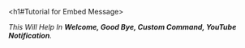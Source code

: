 <h1#Tutorial for Embed Message>

*This Will Help In __Welcome, Good Bye, Custom Command, YouTube Notification__.*


